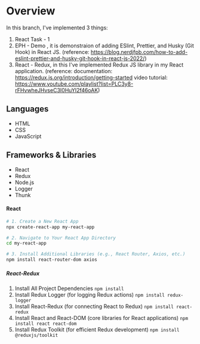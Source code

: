 # Overview

In this branch, I've implemented 3 things:

1. React Task - 1
2. EPH - Demo , it is demonstraion of adding ESlint, Prettier, and Husky (Git Hook) in React JS. (reference: https://blog.nerdjfpb.com/how-to-add-eslint-prettier-and-husky-git-hook-in-react-js-2022/)
3. React - Redux, in this I've implemented Redux JS library in my React application.
   (reference: documentation: https://redux.js.org/introduction/getting-started
   video tutorial: https://www.youtube.com/playlist?list=PLC3y8-rFHvwheJHvseC3I0HuYI2f46oAK)

## Languages

- HTML
- CSS
- JavaScript

## Frameworks & Libraries

- React
- Redux
- Node.js
- Logger
- Thunk

#### React

```bash
# 1. Create a New React App
npx create-react-app my-react-app

# 2. Navigate to Your React App Directory
cd my-react-app

# 3. Install Additional Libraries (e.g., React Router, Axios, etc.)
npm install react-router-dom axios
```

##### React-Redux

1. Install All Project Dependencies `npm install`
2. Install Redux Logger (for logging Redux actions) `npm install redux-logger`
3. Install React-Redux (for connecting React to Redux) `npm install react-redux`
4. Install React and React-DOM (core libraries for React applications) `npm install react react-dom`
5. Install Redux Toolkit (for efficient Redux development) `npm install @reduxjs/toolkit`

